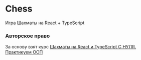 # Chess


Игра Шахматы на React + TypeScript

### Авторское право
За основу взят курс [Шахматы на React и TypeScript С НУЛЯ. Практикуем ООП](https://www.youtube.com/watch?v=mUvYGUYMvKo)
